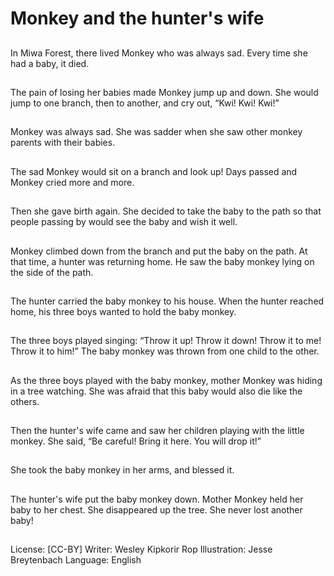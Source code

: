 # Monkey and the hunter's wife

##
In Miwa Forest, there lived
Monkey who was always sad.
Every time she had a baby, it
died.

##
The pain of losing her babies
made Monkey jump up and
down.
She would jump to one branch,
then to another, and cry out,
“Kwi! Kwi! Kwi!”

##
Monkey was always sad.
She was sadder when she saw
other monkey parents with their
babies.

##
The sad Monkey would sit on a
branch and look up!
Days passed and Monkey cried
more and more.

##
Then she gave birth again.
She decided to take the baby to
the path so that people passing
by would see the baby and wish
it well.

##
Monkey climbed down from the
branch and put the baby on the
path.
At that time, a hunter was
returning home.
He saw the baby monkey lying
on the side of the path.

##
The hunter carried the baby
monkey to his house.
When the hunter reached
home, his three boys wanted to
hold the baby monkey.

##
The three boys played singing:
“Throw it up!
Throw it down!
Throw it to me!
Throw it to him!”
The baby monkey was thrown
from one child to the other.

##
As the three boys played with
the baby monkey, mother
Monkey was hiding in a tree
watching.
She was afraid that this baby
would also die like the others.

##
Then the hunter's wife came
and saw her children playing
with the little monkey.
She said, “Be careful! Bring it
here. You will drop it!”

##
She took the baby monkey in
her arms, and blessed it.

##
The hunter's wife put the baby
monkey down.
Mother Monkey held her baby
to her chest.
She disappeared up the tree.
She never lost another baby!

##
License: [CC-BY]
Writer: Wesley Kipkorir Rop
Illustration: Jesse Breytenbach
Language: English
